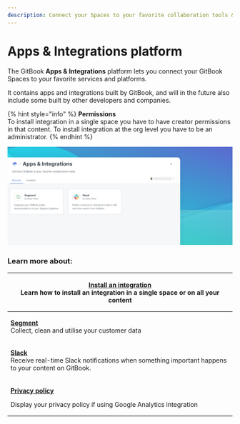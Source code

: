 ```yaml
---
description: Connect your Spaces to your favorite collaboration tools & analytics platform
---
```


# Apps & Integrations platform

The GitBook **Apps & Integrations** platform lets you connect your GitBook Spaces to your favorite services and platforms.

It contains apps and integrations built by GitBook, and will in the future also include some built by other developers and companies.

{% hint style="info" %}
**Permissions**\
To install integration in a single space you have to have creator permissions in that content. To install integration at the org level you have to be an administrator.&#x20;
{% endhint %}

![GitBook Apps & Integrations](<../../.gitbook/assets/Apps Integrations Screen.png>)

### Learn more about:

| <p><a href="install-an-integration.md"><strong>Install an integration</strong></a><br>Learn how to install an integration in a single space or on all your content</p>                     |
| ------------------------------------------------------------------------------------------------------------------------------------------------------------------------------------------ |
| <p><a href="segment/"><strong>Segment</strong> </a><strong></strong><br><strong></strong>Collect, clean and utilise your customer data</p>                                                 |
| <p><a href="slack/"><strong>Slack</strong></a><strong></strong><br><strong></strong>Receive real-time Slack notifications when something important happens to your content on GitBook.</p> |
| <p><a href="privacy-policy-disclosure.md"><strong>Privacy policy</strong> </a><strong></strong></p><p>Display your privacy policy if using Google Analytics integration</p>                |
